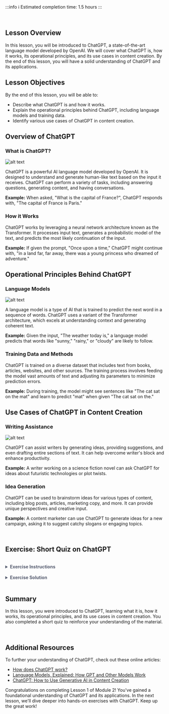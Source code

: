<!-- # **Lesson 1: Introduction to ChatGPT** -->

<br>

:::info
:information_source: Estimated completion time: 1.5 hours
:::

<br>

## **Lesson Overview**

In this lesson, you will be introduced to ChatGPT, a state-of-the-art language model developed by OpenAI. We will cover what ChatGPT is, how it works, its operational principles, and its use cases in content creation. By the end of this lesson, you will have a solid understanding of ChatGPT and its applications.

## **Lesson Objectives**

By the end of this lesson, you will be able to:

- Describe what ChatGPT is and how it works.
- Explain the operational principles behind ChatGPT, including language models and training data.
- Identify various use cases of ChatGPT in content creation.

## **Overview of ChatGPT**

### What is ChatGPT?

![alt text](https://education-team-2020.s3.eu-west-1.amazonaws.com/ai-async-1/module-2-mastering-chatgpt-and-microsoft-copilot/lesson-1/chatgpt.jpg)

ChatGPT is a powerful AI language model developed by OpenAI. It is designed to understand and generate human-like text based on the input it receives. ChatGPT can perform a variety of tasks, including answering questions, generating content, and having conversations.

**Example:**
When asked, "What is the capital of France?", ChatGPT responds with, "The capital of France is Paris."

### How it Works

ChatGPT works by leveraging a neural network architecture known as the Transformer. It processes input text, generates a probabilistic model of the text, and predicts the most likely continuation of the input.

**Example:**
If given the prompt, "Once upon a time," ChatGPT might continue with, "in a land far, far away, there was a young princess who dreamed of adventure."

## **Operational Principles Behind ChatGPT**

### Language Models

![alt text](https://education-team-2020.s3.eu-west-1.amazonaws.com/ai-async-1/module-2-mastering-chatgpt-and-microsoft-copilot/lesson-1/language-model.png)

A language model is a type of AI that is trained to predict the next word in a sequence of words. ChatGPT uses a variant of the Transformer architecture, which excels at understanding context and generating coherent text.

**Example:**
Given the input, "The weather today is," a language model predicts that words like "sunny," "rainy," or "cloudy" are likely to follow.

### Training Data and Methods

ChatGPT is trained on a diverse dataset that includes text from books, articles, websites, and other sources. The training process involves feeding the model vast amounts of text and adjusting its parameters to minimize prediction errors.

**Example:**
During training, the model might see sentences like "The cat sat on the mat" and learn to predict "mat" when given "The cat sat on the."

## **Use Cases of ChatGPT in Content Creation**

### Writing Assistance

![alt text](https://education-team-2020.s3.eu-west-1.amazonaws.com/ai-async-1/module-2-mastering-chatgpt-and-microsoft-copilot/lesson-1/chatgpt-content-creation.jpg)

ChatGPT can assist writers by generating ideas, providing suggestions, and even drafting entire sections of text. It can help overcome writer's block and enhance productivity.

**Example:**
A writer working on a science fiction novel can ask ChatGPT for ideas about futuristic technologies or plot twists.

### Idea Generation

ChatGPT can be used to brainstorm ideas for various types of content, including blog posts, articles, marketing copy, and more. It can provide unique perspectives and creative input.

**Example:**
A content marketer can use ChatGPT to generate ideas for a new campaign, asking it to suggest catchy slogans or engaging topics.

<br />

## **Exercise: Short Quiz on ChatGPT**

<br />

<details style="font-size: 14px; cursor: pointer; outline: none; color: #575d70;">
<summary><strong>Exercise Instructions</strong></summary>

Answer the following questions based on the lesson content.

- **Question 1:** What is ChatGPT?
- **Question 2:** Describe the basic working principle of ChatGPT.
- **Question 3:** What are language models, and how are they used in ChatGPT?
- **Question 4:** What types of data are used to train ChatGPT?
- **Question 5:** Give an example of how ChatGPT can assist in writing.
- **Question 6:** How can ChatGPT be used for idea generation?

</details>

<br />

<details style="font-size: 14px; cursor: pointer; outline: none; color: #575d70;">
<summary><strong>Exercise Solution</strong></summary>

- **Question 1:** What is ChatGPT?
  **Answer:**
  ChatGPT is a powerful AI language model developed by OpenAI that understands and generates human-like text based on the input it receives.
- **Question 2:** Describe the basic working principle of ChatGPT.
  **Answer:**
  ChatGPT works by leveraging a neural network architecture known as the Transformer. It processes input text, generates a probabilistic model of the text, and predicts the most likely continuation of the input.
- **Question 3:** What are language models, and how are they used in ChatGPT?
  **Answer:**
  Language models are AI systems trained to predict the next word in a sequence of words. In ChatGPT, language models are used to understand context and generate coherent text.
- **Question 4:** What types of data are used to train ChatGPT?
  **Answer:**
  ChatGPT is trained on a diverse dataset that includes text from books, articles, websites, and other sources.
- **Question 5:** Give an example of how ChatGPT can assist in writing.
  **Answer:**
  ChatGPT can assist a writer by generating ideas for a science fiction novel, such as suggesting futuristic technologies or plot twists.
- **Question 6:** How can ChatGPT be used for idea generation?
  **Answer:**
  ChatGPT can be used by a content marketer to generate ideas for a new campaign, such as suggesting catchy slogans or engaging topics.

</details>

<br />

## **Summary**

In this lesson, you were introduced to ChatGPT, learning what it is, how it works, its operational principles, and its use cases in content creation. You also completed a short quiz to reinforce your understanding of the material.

<br />

## **Additional Resources**

To further your understanding of ChatGPT, check out these online articles:

- [How does ChatGPT work?](https://zapier.com/blog/how-does-chatgpt-work/)
- [Language Models, Explained: How GPT and Other Models Work](https://www.altexsoft.com/blog/language-models-gpt/)
- [ChatGPT: How to Use Generative AI in Content Creation](https://www.linkedin.com/pulse/chatgpt-how-use-generative-ai-content-creation-mark-schmukler-gcfpc/)

Congratulations on completing Lesson 1 of Module 2! You've gained a foundational understanding of ChatGPT and its applications. In the next lesson, we'll dive deeper into hands-on exercises with ChatGPT. Keep up the great work!
